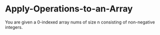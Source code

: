 # Apply-Operations-to-an-Array
You are given a 0-indexed array nums of size n consisting of non-negative integers.
